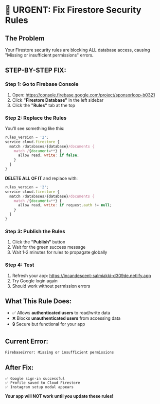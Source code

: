 # 🚨 URGENT: Fix Firestore Security Rules

## The Problem
Your Firestore security rules are blocking ALL database access, causing "Missing or insufficient permissions" errors.

## STEP-BY-STEP FIX:

### Step 1: Go to Firebase Console
1. Open: https://console.firebase.google.com/project/sponsorloop-b0321
2. Click **"Firestore Database"** in the left sidebar
3. Click the **"Rules"** tab at the top

### Step 2: Replace the Rules
You'll see something like this:
```javascript
rules_version = '2';
service cloud.firestore {
  match /databases/{database}/documents {
    match /{document=**} {
      allow read, write: if false;
    }
  }
}
```

**DELETE ALL OF IT** and replace with:
```javascript
rules_version = '2';
service cloud.firestore {
  match /databases/{database}/documents {
    match /{document=**} {
      allow read, write: if request.auth != null;
    }
  }
}
```

### Step 3: Publish the Rules
1. Click the **"Publish"** button
2. Wait for the green success message
3. Wait 1-2 minutes for rules to propagate globally

### Step 4: Test
1. Refresh your app: https://incandescent-salmiakki-d309de.netlify.app
2. Try Google login again
3. Should work without permission errors

## What This Rule Does:
- ✅ Allows **authenticated users** to read/write data
- ❌ Blocks **unauthenticated users** from accessing data
- 🔒 Secure but functional for your app

## Current Error:
```
FirebaseError: Missing or insufficient permissions
```

## After Fix:
```
✅ Google sign-in successful
✅ Profile saved to Cloud Firestore
✅ Instagram setup modal appears
```

**Your app will NOT work until you update these rules!**